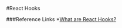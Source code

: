 #React Hooks

###Reference Links
*[What are React Hooks?](https://www.robinwieruch.de/react-hooks)


